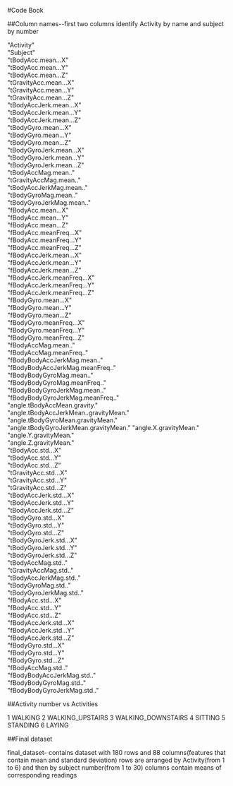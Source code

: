 #Code Book 
 
##Column names--first two columns identify Activity by name and subject by number

"Activity"                             
"Subject"                             
"tBodyAcc.mean...X"            
"tBodyAcc.mean...Y"                   
"tBodyAcc.mean...Z"             
"tGravityAcc.mean...X"                
"tGravityAcc.mean...Y"           
"tGravityAcc.mean...Z"                
"tBodyAccJerk.mean...X"           
"tBodyAccJerk.mean...Y"               
"tBodyAccJerk.mean...Z"           
"tBodyGyro.mean...X"                  
"tBodyGyro.mean...Y"              
"tBodyGyro.mean...Z"                  
"tBodyGyroJerk.mean...X"         
"tBodyGyroJerk.mean...Y"              
"tBodyGyroJerk.mean...Z"            
"tBodyAccMag.mean.."                  
"tGravityAccMag.mean.."            
"tBodyAccJerkMag.mean.."              
"tBodyGyroMag.mean.."              
"tBodyGyroJerkMag.mean.."             
"fBodyAcc.mean...X"               
"fBodyAcc.mean...Y"                   
"fBodyAcc.mean...Z"               
"fBodyAcc.meanFreq...X"               
"fBodyAcc.meanFreq...Y"          
"fBodyAcc.meanFreq...Z"               
"fBodyAccJerk.mean...X"            
"fBodyAccJerk.mean...Y"               
"fBodyAccJerk.mean...Z"             
"fBodyAccJerk.meanFreq...X"           
"fBodyAccJerk.meanFreq...Y"         
"fBodyAccJerk.meanFreq...Z"           
"fBodyGyro.mean...X"                 
"fBodyGyro.mean...Y"                  
"fBodyGyro.mean...Z"                  
"fBodyGyro.meanFreq...X"              
"fBodyGyro.meanFreq...Y"              
"fBodyGyro.meanFreq...Z"              
"fBodyAccMag.mean.."                 
"fBodyAccMag.meanFreq.."              
"fBodyBodyAccJerkMag.mean.."          
"fBodyBodyAccJerkMag.meanFreq.."      
"fBodyBodyGyroMag.mean.."             
"fBodyBodyGyroMag.meanFreq.."         
"fBodyBodyGyroJerkMag.mean.."       
"fBodyBodyGyroJerkMag.meanFreq.."     
"angle.tBodyAccMean.gravity."        
"angle.tBodyAccJerkMean..gravityMean."
"angle.tBodyGyroMean.gravityMean."    
"angle.tBodyGyroJerkMean.gravityMean."
"angle.X.gravityMean."                
"angle.Y.gravityMean."                
"angle.Z.gravityMean."               
"tBodyAcc.std...X"                    
"tBodyAcc.std...Y"                   
"tBodyAcc.std...Z"                    
"tGravityAcc.std...X"                
"tGravityAcc.std...Y"                 
"tGravityAcc.std...Z"                
"tBodyAccJerk.std...X"                
"tBodyAccJerk.std...Y"               
"tBodyAccJerk.std...Z"                
"tBodyGyro.std...X"                   
"tBodyGyro.std...Y"                   
"tBodyGyro.std...Z"                  
"tBodyGyroJerk.std...X"               
"tBodyGyroJerk.std...Y"               
"tBodyGyroJerk.std...Z"               
"tBodyAccMag.std.."                   
"tGravityAccMag.std.."                
"tBodyAccJerkMag.std.."                
"tBodyGyroMag.std.."                  
"tBodyGyroJerkMag.std.."              
"fBodyAcc.std...X"                    
"fBodyAcc.std...Y"                    
"fBodyAcc.std...Z"                    
"fBodyAccJerk.std...X"                
"fBodyAccJerk.std...Y"                
"fBodyAccJerk.std...Z"                
"fBodyGyro.std...X"                   
"fBodyGyro.std...Y"                   
"fBodyGyro.std...Z"                   
"fBodyAccMag.std.."                   
"fBodyBodyAccJerkMag.std.."           
"fBodyBodyGyroMag.std.."            
"fBodyBodyGyroJerkMag.std.."

##Activity number vs Activities

1 WALKING
2 WALKING_UPSTAIRS
3 WALKING_DOWNSTAIRS
4 SITTING
5 STANDING
6 LAYING

##Final dataset

final_dataset- contains dataset with 180 rows and 88 columns(features that contain mean and standard deviation)
rows are arranged by Activity(from 1 to 6) and then by subject number(from 1 to 30)
columns contain means of corresponding readings




